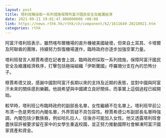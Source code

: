 ```yaml
---
layout: post
title: 塔利班稱採取一系列措施保障阿富汗國民安全及維護經濟
date: 2021-09-21 19:01:47.000000000 +08:00
link: https://news.rthk.hk/rthk/ch/component/k2/1611649-20210921.htm
categories: rthk
---
```


阿富汗塔利班表示，雖然喀布爾機場的直升機被美國破壞，但來自土耳其、卡塔爾及阿聯酋的團隊，持續努力恢復機場運作，臨時政府亦逐步加強空軍力量。

塔利班發言人穆賈希德在記者會上說，臨時政府採取一系列措施，保障阿富汗國民安全及維護經濟秩序，打擊包括極端組織「伊斯蘭國」呼羅珊分支在內的恐怖分子。

穆賈希德又說，感謝中國對阿富汗長期以來的支持及近期的表態，並對中國與阿富汗未來的關係感到樂觀。他說希望與中國建立良好關係，而事實上這個過程已經開始。

較早時，塔利班公布臨時政府的副部長名單，女性繼續不在名單上。塔利班早前公布清一色是男性的內閣名單，外界質疑不具包容性。穆賈希德公布副部長名單時強調，內閣包括少數族裔，例如哈扎拉人，往後亦可能加入女性。他又透露塔利班會盡快容許被要求留在家中的女學生重返校園，並正努力推動國際社會解凍阿富汗國家資產和資金。
